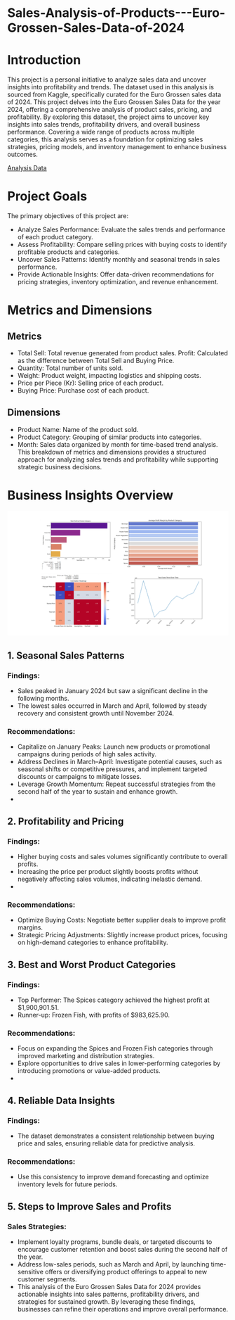 # Sales-Analysis-of-Products---Euro-Grossen-Sales-Data-of-2024

# Introduction
This project is a personal initiative to analyze sales data and uncover insights into profitability and trends. The dataset used in this analysis is sourced from Kaggle, specifically curated for the Euro Grossen sales data of 2024. This project delves into the Euro Grossen Sales Data for the year 2024, offering a comprehensive analysis of product sales, pricing, and profitability. By exploring this dataset, the project aims to uncover key insights into sales trends, profitability drivers, and overall business performance. Covering a wide range of products across multiple categories, this analysis serves as a foundation for optimizing sales strategies, pricing models, and inventory management to enhance business outcomes.

[Analysis Data](https://github.com/Sopyaan/Sales-Analysis-of-Products---Euro-Grossen-Sales-Data-of-2024/blob/main/Sales_Analysis_of_Products_Profitability_and_Trends_Euro_Grossen_Sales_Data_of_2024.ipynb)

# Project Goals
The primary objectives of this project are:
- Analyze Sales Performance: Evaluate the sales trends and performance of each product category.
- Assess Profitability: Compare selling prices with buying costs to identify profitable products and categories.
- Uncover Sales Patterns: Identify monthly and seasonal trends in sales performance.
- Provide Actionable Insights: Offer data-driven recommendations for pricing strategies, inventory optimization, and revenue enhancement.

# Metrics and Dimensions
## Metrics
- Total Sell: Total revenue generated from product sales.
Profit: Calculated as the difference between Total Sell and Buying Price.
- Quantity: Total number of units sold.
- Weight: Product weight, impacting logistics and shipping costs.
- Price per Piece (Kr): Selling price of each product.
- Buying Price: Purchase cost of each product.
## Dimensions
- Product Name: Name of the product sold.
- Product Category: Grouping of similar products into categories.
- Month: Sales data organized by month for time-based trend analysis.
This breakdown of metrics and dimensions provides a structured approach for analyzing sales trends and profitability while supporting strategic business decisions.

# Business Insights Overview
<p align="center">
  <img src="https://github.com/Sopyaan/Sales-Analysis-of-Products---Euro-Grossen-Sales-Data-of-2024/blob/main/images/Visulisasi%20data.png", width="" height="">
</p>

## 1. Seasonal Sales Patterns
### Findings:
- Sales peaked in January 2024 but saw a significant decline in the following months.
- The lowest sales occurred in March and April, followed by steady recovery and consistent growth until November 2024.
  
### Recommendations:
- Capitalize on January Peaks: Launch new products or promotional campaigns during periods of high sales activity.
- Address Declines in March–April: Investigate potential causes, such as seasonal shifts or competitive pressures, and implement targeted discounts or campaigns to mitigate losses.
- Leverage Growth Momentum: Repeat successful strategies from the second half of the year to sustain and enhance growth.
- 
## 2. Profitability and Pricing
### Findings:
- Higher buying costs and sales volumes significantly contribute to overall profits.
- Increasing the price per product slightly boosts profits without negatively affecting sales volumes, indicating inelastic demand.
- 
### Recommendations:
- Optimize Buying Costs: Negotiate better supplier deals to improve profit margins.
- Strategic Pricing Adjustments: Slightly increase product prices, focusing on high-demand categories to enhance profitability.
  
## 3. Best and Worst Product Categories
### Findings:
- Top Performer: The Spices category achieved the highest profit at $1,900,901.51.
- Runner-up: Frozen Fish, with profits of $983,625.90.
  
### Recommendations:
- Focus on expanding the Spices and Frozen Fish categories through improved marketing and distribution strategies.
- Explore opportunities to drive sales in lower-performing categories by introducing promotions or value-added products.
- 
## 4. Reliable Data Insights
### Findings:
- The dataset demonstrates a consistent relationship between buying price and sales, ensuring reliable data for predictive analysis.
  
### Recommendations:
- Use this consistency to improve demand forecasting and optimize inventory levels for future periods.
  
## 5. Steps to Improve Sales and Profits
### Sales Strategies:
- Implement loyalty programs, bundle deals, or targeted discounts to encourage customer retention and boost sales during the second half of the year.
- Address low-sales periods, such as March and April, by launching time-sensitive offers or diversifying product offerings to appeal to new customer segments.
- This analysis of the Euro Grossen Sales Data for 2024 provides actionable insights into sales patterns, profitability drivers, and strategies for sustained growth. By leveraging these findings, businesses can refine their operations and improve overall performance.
